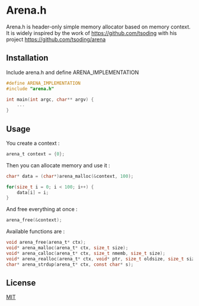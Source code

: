 # Arena.h
Arena.h is header-only simple memory allocator based on memory context. 
It is widely inspired by the work of https://github.com/tsoding with his project https://github.com/tsoding/arena

## Installation

Include arena.h and define ARENA_IMPLEMENTATION
```c
#define ARENA_IMPLEMENTATION
#include "arena.h"

int main(int argc, char** argv) {
    ...
}
```

## Usage

You create a context :
```c
arena_t context = {0};
```

Then you can allocate memory and use it :
```c
char* data = (char*)arena_malloc(&context, 100);

for(size_t i = 0; i < 100; i++) {
    data[i] = i;
}
```

And free everything at once :
```c
arena_free(&context);
```

Available functions are :
```c
void arena_free(arena_t* ctx);
void* arena_malloc(arena_t* ctx, size_t size);
void* arena_calloc(arena_t* ctx, size_t nmemb, size_t size);
void* arena_realloc(arena_t* ctx, void* ptr, size_t oldsize, size_t size);
char* arena_strdup(arena_t* ctx, const char* s);
```

## License

[MIT](LICENSE)